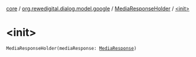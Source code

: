 [core](../../index.md) / [org.rewedigital.dialog.model.google](../index.md) / [MediaResponseHolder](index.md) / [&lt;init&gt;](./-init-.md)

# &lt;init&gt;

`MediaResponseHolder(mediaResponse: `[`MediaResponse`](../-media-response/index.md)`)`